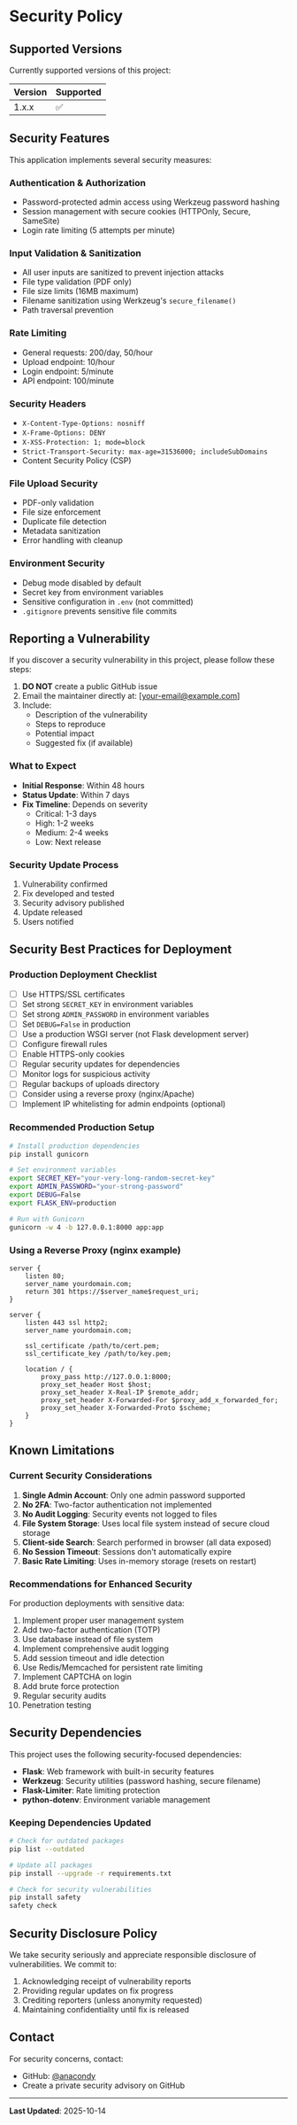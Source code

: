 # Security Policy

## Supported Versions

Currently supported versions of this project:

| Version | Supported          |
| ------- | ------------------ |
| 1.x.x   | :white_check_mark: |

## Security Features

This application implements several security measures:

### Authentication & Authorization
- Password-protected admin access using Werkzeug password hashing
- Session management with secure cookies (HTTPOnly, Secure, SameSite)
- Login rate limiting (5 attempts per minute)

### Input Validation & Sanitization
- All user inputs are sanitized to prevent injection attacks
- File type validation (PDF only)
- File size limits (16MB maximum)
- Filename sanitization using Werkzeug's `secure_filename()`
- Path traversal prevention

### Rate Limiting
- General requests: 200/day, 50/hour
- Upload endpoint: 10/hour
- Login endpoint: 5/minute
- API endpoint: 100/minute

### Security Headers
- `X-Content-Type-Options: nosniff`
- `X-Frame-Options: DENY`
- `X-XSS-Protection: 1; mode=block`
- `Strict-Transport-Security: max-age=31536000; includeSubDomains`
- Content Security Policy (CSP)

### File Upload Security
- PDF-only validation
- File size enforcement
- Duplicate file detection
- Metadata sanitization
- Error handling with cleanup

### Environment Security
- Debug mode disabled by default
- Secret key from environment variables
- Sensitive configuration in `.env` (not committed)
- `.gitignore` prevents sensitive file commits

## Reporting a Vulnerability

If you discover a security vulnerability in this project, please follow these steps:

1. **DO NOT** create a public GitHub issue
2. Email the maintainer directly at: [your-email@example.com]
3. Include:
   - Description of the vulnerability
   - Steps to reproduce
   - Potential impact
   - Suggested fix (if available)

### What to Expect

- **Initial Response**: Within 48 hours
- **Status Update**: Within 7 days
- **Fix Timeline**: Depends on severity
  - Critical: 1-3 days
  - High: 1-2 weeks
  - Medium: 2-4 weeks
  - Low: Next release

### Security Update Process

1. Vulnerability confirmed
2. Fix developed and tested
3. Security advisory published
4. Update released
5. Users notified

## Security Best Practices for Deployment

### Production Deployment Checklist

- [ ] Use HTTPS/SSL certificates
- [ ] Set strong `SECRET_KEY` in environment variables
- [ ] Set strong `ADMIN_PASSWORD` in environment variables
- [ ] Set `DEBUG=False` in production
- [ ] Use a production WSGI server (not Flask development server)
- [ ] Configure firewall rules
- [ ] Enable HTTPS-only cookies
- [ ] Regular security updates for dependencies
- [ ] Monitor logs for suspicious activity
- [ ] Regular backups of uploads directory
- [ ] Consider using a reverse proxy (nginx/Apache)
- [ ] Implement IP whitelisting for admin endpoints (optional)

### Recommended Production Setup

```bash
# Install production dependencies
pip install gunicorn

# Set environment variables
export SECRET_KEY="your-very-long-random-secret-key"
export ADMIN_PASSWORD="your-strong-password"
export DEBUG=False
export FLASK_ENV=production

# Run with Gunicorn
gunicorn -w 4 -b 127.0.0.1:8000 app:app
```

### Using a Reverse Proxy (nginx example)

```nginx
server {
    listen 80;
    server_name yourdomain.com;
    return 301 https://$server_name$request_uri;
}

server {
    listen 443 ssl http2;
    server_name yourdomain.com;

    ssl_certificate /path/to/cert.pem;
    ssl_certificate_key /path/to/key.pem;

    location / {
        proxy_pass http://127.0.0.1:8000;
        proxy_set_header Host $host;
        proxy_set_header X-Real-IP $remote_addr;
        proxy_set_header X-Forwarded-For $proxy_add_x_forwarded_for;
        proxy_set_header X-Forwarded-Proto $scheme;
    }
}
```

## Known Limitations

### Current Security Considerations

1. **Single Admin Account**: Only one admin password supported
2. **No 2FA**: Two-factor authentication not implemented
3. **No Audit Logging**: Security events not logged to files
4. **File System Storage**: Uses local file system instead of secure cloud storage
5. **Client-side Search**: Search performed in browser (all data exposed)
6. **No Session Timeout**: Sessions don't automatically expire
7. **Basic Rate Limiting**: Uses in-memory storage (resets on restart)

### Recommendations for Enhanced Security

For production deployments with sensitive data:

1. Implement proper user management system
2. Add two-factor authentication (TOTP)
3. Use database instead of file system
4. Implement comprehensive audit logging
5. Add session timeout and idle detection
6. Use Redis/Memcached for persistent rate limiting
7. Implement CAPTCHA on login
8. Add brute force protection
9. Regular security audits
10. Penetration testing

## Security Dependencies

This project uses the following security-focused dependencies:

- **Flask**: Web framework with built-in security features
- **Werkzeug**: Security utilities (password hashing, secure filename)
- **Flask-Limiter**: Rate limiting protection
- **python-dotenv**: Environment variable management

### Keeping Dependencies Updated

```bash
# Check for outdated packages
pip list --outdated

# Update all packages
pip install --upgrade -r requirements.txt

# Check for security vulnerabilities
pip install safety
safety check
```

## Security Disclosure Policy

We take security seriously and appreciate responsible disclosure of vulnerabilities. We commit to:

1. Acknowledging receipt of vulnerability reports
2. Providing regular updates on fix progress
3. Crediting reporters (unless anonymity requested)
4. Maintaining confidentiality until fix is released

## Contact

For security concerns, contact:
- GitHub: [@anacondy](https://github.com/anacondy)
- Create a private security advisory on GitHub

---

**Last Updated**: 2025-10-14
